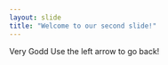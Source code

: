 ```yaml
---
layout: slide
title: "Welcome to our second slide!"
---
```

Very Godd
Use the left arrow to go back!
